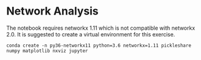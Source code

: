 # Network Analysis

The notebook requires networkx 1.11 which is not compatible with networkx 2.0. It is suggested to create a virtual environment for this exercise.

`conda create -n py36-networkx11 python=3.6 networkx=1.11 pickleshare numpy matplotlib nxviz jupyter`
